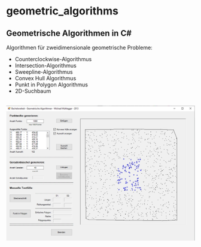# geometric_algorithms
Geometrische Algorithmen in C#
---------------------------------------------------------------------------------------

Algorithmen für zweidimensionale geometrische Probleme:
<ul>
	<li>Counterclockwise-Algorithmus
	<li>Intersection-Algorithmus
	<li>Sweepline-Algorithmus
	<li>Convex Hull Algorithmus
	<li>Punkt in Polygon Algorithmus
	<li>2D-Suchbaum
</ul>

<BR/>
<img src="images/image1.png" width="650">
<BR/>